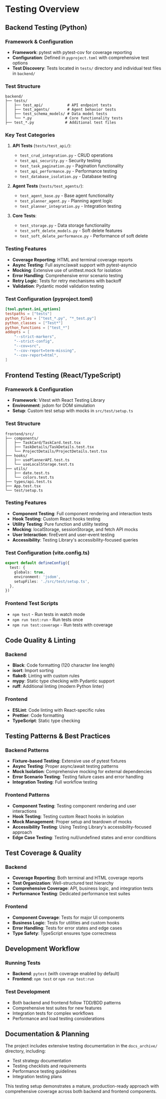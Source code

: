 # Testing Overview

## Backend Testing (Python)

### Framework & Configuration
- **Framework**: pytest with pytest-cov for coverage reporting
- **Configuration**: Defined in `pyproject.toml` with comprehensive test options
- **Test Discovery**: Tests located in `tests/` directory and individual test files in `backend/`

### Test Structure
```
backend/
├── tests/
│   ├── test_api/           # API endpoint tests
│   ├── test_agents/        # Agent behavior tests
│   ├── test_schema_models/ # Data model tests
│   └── *.py               # Core functionality tests
├── test_*.py              # Additional test files
```

### Key Test Categories
1. **API Tests** (`tests/test_api/`):
   - `test_crud_integration.py` - CRUD operations
   - `test_api_security.py` - Security testing
   - `test_task_pagination.py` - Pagination functionality
   - `test_api_performance.py` - Performance testing
   - `test_database_isolation.py` - Database testing

2. **Agent Tests** (`tests/test_agents/`):
   - `test_agent_base.py` - Base agent functionality
   - `test_planner_agent.py` - Planning agent logic
   - `test_planner_integration.py` - Integration testing

3. **Core Tests**:
   - `test_storage.py` - Data storage functionality
   - `test_soft_delete_models.py` - Soft delete features
   - `test_soft_delete_performance.py` - Performance of soft delete

### Testing Features
- **Coverage Reporting**: HTML and terminal coverage reports
- **Async Testing**: Full async/await support with pytest-asyncio
- **Mocking**: Extensive use of unittest.mock for isolation
- **Error Handling**: Comprehensive error scenario testing
- **Retry Logic**: Tests for retry mechanisms with backoff
- **Validation**: Pydantic model validation testing

### Test Configuration (pyproject.toml)
```toml
[tool.pytest.ini_options]
testpaths = ["tests"]
python_files = ["test_*.py", "*_test.py"]
python_classes = ["Test*"]
python_functions = ["test_*"]
addopts = [
    "--strict-markers",
    "--strict-config",
    "--cov=src",
    "--cov-report=term-missing",
    "--cov-report=html",
]
```

## Frontend Testing (React/TypeScript)

### Framework & Configuration
- **Framework**: Vitest with React Testing Library
- **Environment**: jsdom for DOM simulation
- **Setup**: Custom test setup with mocks in `src/test/setup.ts`

### Test Structure
```
frontend/src/
├── components/
│   ├── TaskCard/TaskCard.test.tsx
│   ├── TaskDetails/TaskDetails.test.tsx
│   └── ProjectDetails/ProjectDetails.test.tsx
├── hooks/
│   ├── usePlannerAPI.test.ts
│   └── useLocalStorage.test.ts
├── utils/
│   ├── date.test.ts
│   └── colors.test.ts
├── types/api.test.ts
├── App.test.tsx
└── test/setup.ts
```

### Testing Features
- **Component Testing**: Full component rendering and interaction tests
- **Hook Testing**: Custom React hooks testing
- **Utility Testing**: Pure function and utility testing
- **Mocking**: localStorage, sessionStorage, and fetch API mocks
- **User Interaction**: fireEvent and user-event testing
- **Accessibility**: Testing Library's accessibility-focused queries

### Test Configuration (vite.config.ts)
```typescript
export default defineConfig({
  test: {
    globals: true,
    environment: 'jsdom',
    setupFiles: './src/test/setup.ts',
  },
})
```

### Frontend Test Scripts
- `npm test` - Run tests in watch mode
- `npm run test:run` - Run tests once
- `npm run test:coverage` - Run tests with coverage

## Code Quality & Linting

### Backend
- **Black**: Code formatting (120 character line length)
- **isort**: Import sorting
- **flake8**: Linting with custom rules
- **mypy**: Static type checking with Pydantic support
- **ruff**: Additional linting (modern Python linter)

### Frontend
- **ESLint**: Code linting with React-specific rules
- **Prettier**: Code formatting
- **TypeScript**: Static type checking

## Testing Patterns & Best Practices

### Backend Patterns
- **Fixture-based Testing**: Extensive use of pytest fixtures
- **Async Testing**: Proper async/await testing patterns
- **Mock Isolation**: Comprehensive mocking for external dependencies
- **Error Scenario Testing**: Testing failure cases and error handling
- **Integration Testing**: Full workflow testing

### Frontend Patterns
- **Component Testing**: Testing component rendering and user interactions
- **Hook Testing**: Testing custom React hooks in isolation
- **Mock Management**: Proper setup and teardown of mocks
- **Accessibility Testing**: Using Testing Library's accessibility-focused approach
- **Edge Case Testing**: Testing null/undefined states and error conditions

## Test Coverage & Quality

### Backend
- **Coverage Reporting**: Both terminal and HTML coverage reports
- **Test Organization**: Well-structured test hierarchy
- **Comprehensive Coverage**: API, business logic, and integration tests
- **Performance Testing**: Dedicated performance test suites

### Frontend
- **Component Coverage**: Tests for major UI components
- **Business Logic**: Tests for utilities and custom hooks
- **Error Handling**: Tests for error states and edge cases
- **Type Safety**: TypeScript ensures type correctness

## Development Workflow

### Running Tests
- **Backend**: `pytest` (with coverage enabled by default)
- **Frontend**: `npm test` or `npm run test:run`

### Test Development
- Both backend and frontend follow TDD/BDD patterns
- Comprehensive test suites for new features
- Integration tests for complex workflows
- Performance and load testing considerations

## Documentation & Planning

The project includes extensive testing documentation in the `docs_archive/` directory, including:
- Test strategy documentation
- Testing checklists and requirements
- Performance testing guidelines
- Integration testing plans

This testing setup demonstrates a mature, production-ready approach with comprehensive coverage across both backend and frontend components.